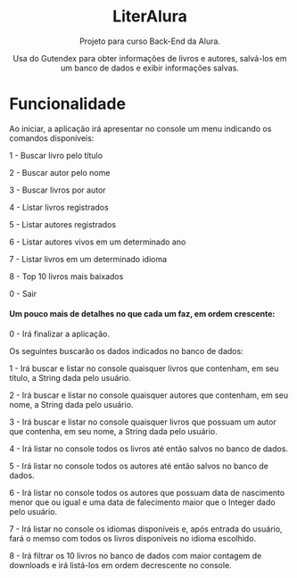 <h1 align="center"> LiterAlura </h1>
<p align="center"> Projeto para curso Back-End da Alura. </p>
<p align="center"> Usa do Gutendex para obter informações de livros e autores, salvá-los em um banco de dados e exibir informações salvas. </p>

# Funcionalidade
Ao iniciar, a aplicação irá apresentar no console um menu indicando os comandos disponíveis:
<p>1 - Buscar livro pelo título</p>
<p>2 - Buscar autor pelo nome</p>
<p>3 - Buscar livros por autor</p>
<p>4 - Listar livros registrados</p>
<p>5 - Listar autores registrados</p>
<p>6 - Listar autores vivos em um determinado ano</p>
<p>7 - Listar livros em um determinado idioma</p>
<p>8 - Top 10 livros mais baixados</p>
<p>0 - Sair</p>

<h4> Um pouco mais de detalhes no que cada um faz, em ordem crescente: </h4>


  0 - Irá finalizar a aplicação.


  Os seguintes buscarão os dados indicados no banco de dados:


  1 - Irá buscar e listar no console quaisquer livros que contenham, em seu título, a String dada pelo usuário.


  2 - Irá buscar e listar no console quaisquer autores que contenham, em seu nome, a String dada pelo usuário.


  3 - Irá buscar e listar no console quaisquer livros que possuam um autor que contenha, em seu nome, a String dada pelo usuário.


  4 - Irá listar no console todos os livros até então salvos no banco de dados.


  5 - Irá listar no console todos os autores até então salvos no banco de dados.


  6 - Irá listar no console todos os autores que possuam data de nascimento menor que ou igual e uma data de falecimento maior que o Integer dado pelo usuário.


  7 - Irá listar no console os idiomas disponíveis e, após entrada do usuário, fará o memso com todos os livros disponíveis no idioma escolhido.


  8 - Irá filtrar os 10 livros no banco de dados com maior contagem de downloads e irá listá-los em ordem decrescente no console. 
